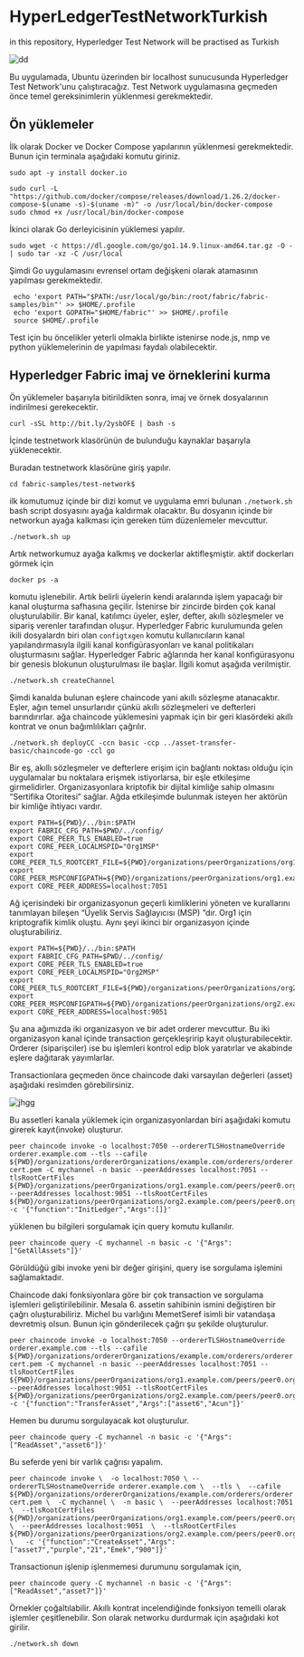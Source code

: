 # HyperLedgerTestNetworkTurkish
 in this repository,  Hyperledger Test Network  will be practised as Turkish 
 
 ![dd](https://user-images.githubusercontent.com/59863925/175784069-307fd2d6-6668-4be7-bb82-bb63128a5e0d.png)

 

Bu uygulamada, Ubuntu üzerinden  bir localhost sunucusunda Hyperledger Test Network'unu çalıştıracağız.
Test Network uygulamasına geçmeden önce temel gereksinimlerin yüklenmesi gerekmektedir. 

## Ön yüklemeler

İlk olarak Docker ve Docker Compose yapılarının yüklenmesi gerekmektedir. Bunun için terminala aşağıdaki komutu giriniz.

```
sudo apt -y install docker.io
```
```
sudo curl -L "https://github.com/docker/compose/releases/download/1.26.2/docker-compose-$(uname -s)-$(uname -m)" -o /usr/local/bin/docker-compose
sudo chmod +x /usr/local/bin/docker-compose
```
 
 İkinci olarak Go derleyicisinin yüklemesi yapılır. 
 
 ```
 sudo wget -c https://dl.google.com/go/go1.14.9.linux-amd64.tar.gz -O - | sudo tar -xz -C /usr/local
 ```
 
 Şimdi Go uygulamasını evrensel ortam değişkeni olarak atamasının yapılması gerekmektedir.
 
 ```
  echo 'export PATH="$PATH:/usr/local/go/bin:/root/fabric/fabric-samples/bin"' >> $HOME/.profile
  echo 'export GOPATH="$HOME/fabric"' >> $HOME/.profile
  source $HOME/.profile
 ```
  
  Test için bu öncelikler yeterli olmakla birlikte istenirse node.js, nmp ve python yüklemelerinin de yapılması faydalı olabilecektir. 
  
  ## Hyperledger Fabric imaj ve örneklerini kurma
  
  Ön yüklemeler başarıyla bitirildikten sonra, imaj ve örnek dosyalarının indirilmesi gerekecektir. 
  
  ```
  curl -sSL http://bit.ly/2ysbOFE | bash -s
  ```
  
  İçinde testnetwork klasörünün de bulunduğu kaynaklar başarıyla yüklenecektir. 
  
    
  Buradan testnetwork klasörüne giriş yapılır. 
  
  ```
  cd fabric-samples/test-network$ 
  ```  
  
  ilk komutumuz içinde bir dizi komut ve uygulama emri bulunan  ` ./network.sh ` bash script dosyasını ayağa kaldırmak olacaktır. Bu dosyanın içinde bir networkun ayağa kalkması için gereken tüm düzenlemeler mevcuttur. 
  
  ```
  ./network.sh up
  ```
  
  Artık networkumuz ayağa kalkmış ve dockerlar aktifleşmiştir. aktif dockerları görmek için 
  
  ```
  docker ps -a
  ``` 
komutu işlenebilir. Artık belirli üyelerin kendi aralarında işlem yapacağı bir kanal oluşturma safhasına geçilir. İstenirse bir zincirde birden çok kanal oluşturulabilir.  Bir kanal, katılımcı üyeler, eşler, defter, akıllı sözleşmeler ve sipariş verenler tarafından oluşur. Hyperledger Fabric kurulumunda gelen ikili dosyalardn biri olan  `configtxgen` komutu  kullanıcıların kanal yapılandırmasıyla ilgili kanal konfigürasyonları ve kanal politikaları oluşturmasını sağlar. Hyperledger Fabric ağlarında her kanal konfigürasyonu bir genesis blokunun oluşturulması ile başlar. İlgili komut aşağıda verilmiştir.  

```
./network.sh createChannel
```

Şimdi kanalda bulunan eşlere chaincode yani akıllı sözleşme atanacaktır. Eşler, ağın temel unsurlarıdır çünkü akıllı sözleşmeleri ve defterleri barındırırlar. ağa chaincode yüklemesini yapmak için bir geri klasördeki akıllı kontrat ve onun bağımlılıkları çağrılır.

```
./network.sh deployCC -ccn basic -ccp ../asset-transfer-basic/chaincode-go -ccl go
```


Bir eş, akıllı sözleşmeler ve defterlere erişim için bağlantı noktası olduğu için uygulamalar bu noktalara erişmek istiyorlarsa, bir eşle etkileşime girmelidirler. Organizasyonlara  kriptofik bir dijital kimliğe sahip olmasını  “Sertifika Otoritesi” sağlar. Ağda etkileşimde bulunmak isteyen her aktörün bir kimliğe ihtiyacı vardır.

```
export PATH=${PWD}/../bin:$PATH
export FABRIC_CFG_PATH=$PWD/../config/
export CORE_PEER_TLS_ENABLED=true
export CORE_PEER_LOCALMSPID="Org1MSP"
export CORE_PEER_TLS_ROOTCERT_FILE=${PWD}/organizations/peerOrganizations/org1.example.com/peers/peer0.org1.example.com/tls/ca.crt
export CORE_PEER_MSPCONFIGPATH=${PWD}/organizations/peerOrganizations/org1.example.com/users/Admin@org1.example.com/msp
export CORE_PEER_ADDRESS=localhost:7051

```
Ağ içerisindeki bir organizasyonun geçerli kimliklerini yöneten ve kurallarını tanımlayan bileşen “Üyelik Servis Sağlayıcısı (MSP) ”dır. Org1 için kriptografik kimlik oluştu. Aynı şeyi ikinci bir organizasyon içinde oluşturabiliriz. 

```
export PATH=${PWD}/../bin:$PATH
export FABRIC_CFG_PATH=$PWD/../config/
export CORE_PEER_TLS_ENABLED=true
export CORE_PEER_LOCALMSPID="Org2MSP"
export CORE_PEER_TLS_ROOTCERT_FILE=${PWD}/organizations/peerOrganizations/org2.example.com/peers/peer0.org2.example.com/tls/ca.crt
export CORE_PEER_MSPCONFIGPATH=${PWD}/organizations/peerOrganizations/org2.example.com/users/Admin@org2.example.com/msp
export CORE_PEER_ADDRESS=localhost:9051

```
Şu ana ağımızda iki organizasyon ve bir adet orderer mevcuttur. Bu iki organizasyon kanal içinde transaction gerçekleşririp kayıt oluşturabilecektir. Orderer (siparişciler) ise bu işlemleri kontrol edip  blok yaratırlar ve  akabinde  eşlere dağıtarak yayımlarlar.

Transactionlara geçmeden önce chaincode daki varsayılan  değerleri (asset) aşağıdaki resimden görebilirsiniz.

![jhgg](https://user-images.githubusercontent.com/59863925/175786062-6c73565b-be04-46dd-8085-6a31ea4bb243.png)

Bu assetleri kanala yüklemek için organizasyonlardan biri aşağıdaki komutu girerek kayıt(invoke) oluşturur. 

```
peer chaincode invoke -o localhost:7050 --ordererTLSHostnameOverride orderer.example.com --tls --cafile ${PWD}/organizations/ordererOrganizations/example.com/orderers/orderer.example.com/msp/tlscacerts/tlsca.example.com-cert.pem -C mychannel -n basic --peerAddresses localhost:7051 --tlsRootCertFiles ${PWD}/organizations/peerOrganizations/org1.example.com/peers/peer0.org1.example.com/tls/ca.crt --peerAddresses localhost:9051 --tlsRootCertFiles ${PWD}/organizations/peerOrganizations/org2.example.com/peers/peer0.org2.example.com/tls/ca.crt -c '{"function":"InitLedger","Args":[]}'
```
yüklenen bu bilgileri sorgulamak için query komutu kullanılır. 

```
peer chaincode query -C mychannel -n basic -c '{"Args":["GetAllAssets"]}'

```
Görüldüğü gibi invoke yeni bir değer girişini, query ise sorgulama işlemini sağlamaktadır. 

Chaincode daki fonksiyonlara göre bir çok transaction ve sorgulama işlemleri geliştirilebilinir. Mesala 6. assetin sahibinin ismini değiştiren bir çağrı oluşturabiliriz. Michel bu varlığını MemetSeref isimli bir vatandaşa devretmiş olsun. Bunun için gönderilecek çağrı şu şekilde oluşturulur. 

```
peer chaincode invoke -o localhost:7050 --ordererTLSHostnameOverride orderer.example.com --tls --cafile ${PWD}/organizations/ordererOrganizations/example.com/orderers/orderer.example.com/msp/tlscacerts/tlsca.example.com-cert.pem -C mychannel -n basic --peerAddresses localhost:7051 --tlsRootCertFiles ${PWD}/organizations/peerOrganizations/org1.example.com/peers/peer0.org1.example.com/tls/ca.crt --peerAddresses localhost:9051 --tlsRootCertFiles ${PWD}/organizations/peerOrganizations/org2.example.com/peers/peer0.org2.example.com/tls/ca.crt -c '{"function":"TransferAsset","Args":["asset6","Acun"]}'
```
Hemen bu durumu sorgulayacak kot oluşturulur. 

```
peer chaincode query -C mychannel -n basic -c '{"Args":["ReadAsset","asset6"]}'
```
Bu seferde yeni bir varlık çağrısı yapalım. 

```
peer chaincode invoke \  -o localhost:7050 \ --ordererTLSHostnameOverride orderer.example.com \  --tls \  --cafile ${PWD}/organizations/ordererOrganizations/example.com/orderers/orderer.example.com/msp/tlscacerts/tlsca.example.com-cert.pem \  -C mychannel \  -n basic \  --peerAddresses localhost:7051 \  --tlsRootCertFiles  ${PWD}/organizations/peerOrganizations/org1.example.com/peers/peer0.org1.example.com/tls/ca.crt \  --peerAddresses localhost:9051  \  --tlsRootCertFiles ${PWD}/organizations/peerOrganizations/org2.example.com/peers/peer0.org2.example.com/tls/ca.crt \   -c '{"function":"CreateAsset","Args":["asset7","purple","21","Emek","900"]}'

```
Transactionun işlenip işlenmemesi durumunu sorgulamak için, 

```
peer chaincode query -C mychannel -n basic -c '{"Args":["ReadAsset","asset7"]}'
```
Örnekler çoğaltılabilir. Akıllı kontrat incelendiğinde fonksiyon temelli olarak işlemler çeşitlenebilir. Son olarak networku durdurmak için aşağıdaki kot girilir.

```
./network.sh down
```
